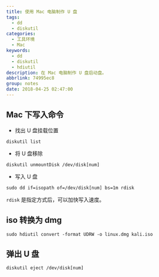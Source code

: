 ```yaml
---
title: 使用 Mac 电脑制作 U 盘
tags:
  - dd
  - diskutil
categories:
  - 工具环境
  - Mac
keywords:
  - dd
  - diskutil
  - hdiutil
description: 在 Mac 电脑制作 U 盘启动盘。
abbrlink: 74995ec8
group: notes
date: 2018-04-25 02:47:00
---
```


## Mac 下写入命令 

-   找出 U 盘挂载位置

```shell
diskutil list
```

-   将 U 盘移除

```shell
diskutil unmountDisk /dev/disk[num]
```

-   写入 U 盘

```shell
sudo dd if=isopath of=/dev/disk[num] bs=1m rdisk
```

`rdisk` 是指定方式后，可以加快写入速度。

## iso 转换为 dmg 

```shell
sudo hdiutil convert -format UDRW -o linux.dmg kali.iso
```


## 弹出 U 盘 

```shell
diskutil eject /dev/disk[num]
```
